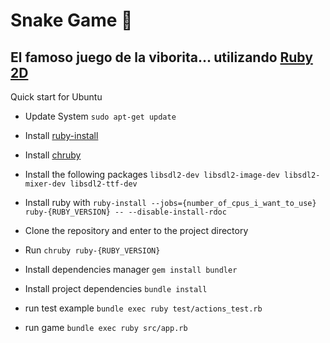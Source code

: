 # Snake Game 🐍

## El famoso juego de la viborita... utilizando [Ruby 2D](https://www.ruby2d.com/)

Quick start for Ubuntu

- Update System `sudo apt-get update`
- Install [ruby-install](https://github.com/postmodern/ruby-install#install)
- Install [chruby](https://github.com/postmodern/chruby#install)
- Install the following packages `libsdl2-dev libsdl2-image-dev libsdl2-mixer-dev libsdl2-ttf-dev`
- Install ruby with `ruby-install --jobs={number_of_cpus_i_want_to_use} ruby-{RUBY_VERSION} -- --disable-install-rdoc`
- Clone the repository and enter to the project directory
- Run `chruby ruby-{RUBY_VERSION}`
- Install dependencies manager `gem install bundler`
- Install project dependencies `bundle install`

- run test example `bundle exec ruby test/actions_test.rb`

- run game `bundle exec ruby src/app.rb`
